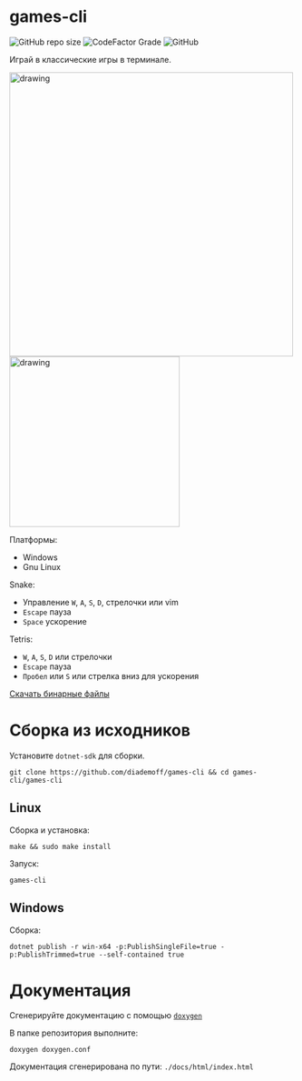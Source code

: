 games-cli
=========

![GitHub repo size](https://img.shields.io/github/repo-size/diademoff/games-cli)
![CodeFactor Grade](https://img.shields.io/codefactor/grade/github/diademoff/games-cli)
![GitHub](https://img.shields.io/github/license/diademoff/games-cli)

Играй в классические игры в терминале.

<img src="https://i.imgur.com/Yovm1S1.png" alt="drawing" width="500"/>

<img src="https://i.imgur.com/Iw6sc5V.png" alt="drawing" height="300"/>

Платформы:
* Windows
* Gnu Linux

Snake:
* Управление `W`, `A`, `S`, `D`, стрелочки или vim
* `Escape` пауза
* `Space` ускорение

Tetris:
* `W`, `A`, `S`, `D` или стрелочки
* `Escape` пауза
* `Пробел` или `S` или стрелка вниз для ускорения

[Скачать бинарные файлы](https://github.com/diademoff/games-cli/releases)

# Сборка из исходников
Установите `dotnet-sdk` для сборки.

```
git clone https://github.com/diademoff/games-cli && cd games-cli/games-cli
```

## Linux
Сборка и установка:
```
make && sudo make install
```

Запуск:
```
games-cli
```

## Windows
Сборка:
```
dotnet publish -r win-x64 -p:PublishSingleFile=true -p:PublishTrimmed=true --self-contained true
```

# Документация
Сгенерируйте документацию с помощью [`doxygen`](https://github.com/doxygen/doxygen)

В папке репозитория выполните:
```
doxygen doxygen.conf
```

Документация сгенерирована по пути: `./docs/html/index.html`
